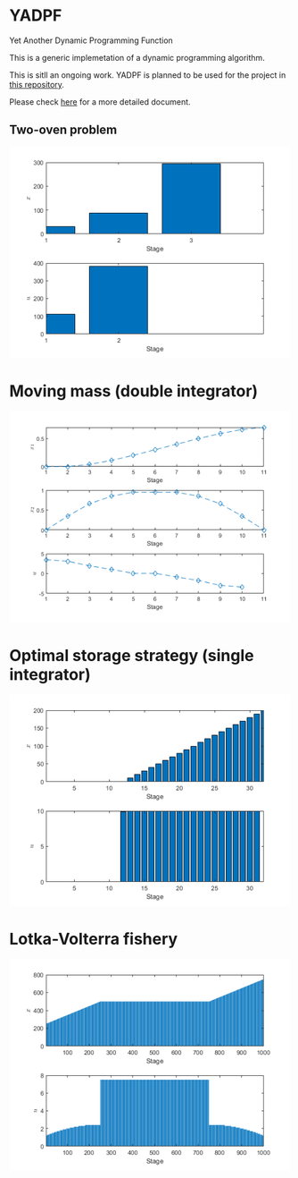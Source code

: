 # YADPF

Yet Another Dynamic Programming Function

This is a generic implemetation of a dynamic programming algorithm. 

This is sitll an ongoing work. YADPF is planned to be used for the project in [this repository](https://github.com/auralius/matlab-dynamic-optimzation-problem-sets).

Please check [here](https://www.mathcha.io/editor/X9JLdiqLS21T1NJNX4h6BGODQSxG7zwUpZG7LM) for a more detailed document.

## Two-oven problem

![](https://github.com/auralius/yadpf/blob/main/docs/two_oven_problem.png)

# Moving mass (double integrator)

![](https://github.com/auralius/yadpf/blob/main/docs/moving_mass.png)

# Optimal storage strategy (single integrator)

![](https://github.com/auralius/yadpf/blob/main/docs/optimal_storage_strategy.png)

# Lotka-Volterra fishery

![](https://github.com/auralius/yadpf/blob/main/docs/fishery.png)
